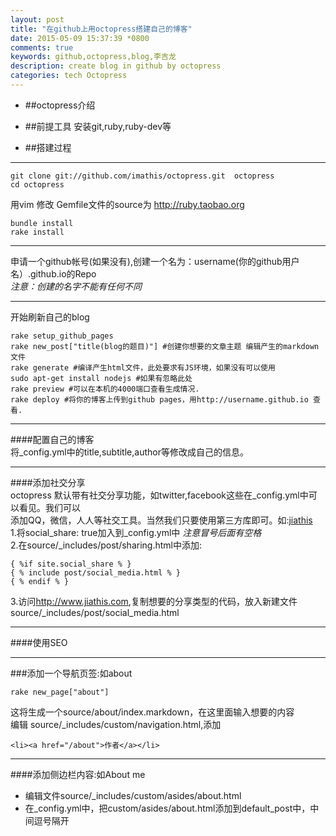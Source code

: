 ```yaml
---
layout: post
title: "在github上用octopress搭建自己的博客"
date: 2015-05-09 15:37:39 *0800
comments: true
keywords: github,octopress,blog,李吉龙
description: create blog in github by octopress
categories: tech Octopress
---
```

* ##octopress介绍

* ##前提工具
安装git,ruby,ruby-dev等
<!--more-->
* ##搭建过程
 ****
	git clone git://github.com/imathis/octopress.git  octopress    
	cd octopress    
用vim 修改 Gemfile文件的source为 http://ruby.taobao.org   

	bundle install    
	rake install    

  ****   
  申请一个github帐号(如果没有),创建一个名为：username(你的github用户名）.github.io的Repo   
  *注意：创建的名字不能有任何不同*   
  ****    
 开始刷新自己的blog   

	rake setup_github_pages  
	rake new_post["title(blog的题目)"] #创建你想要的文章主题 编辑产生的markdown文件  
	rake generate #编译产生html文件，此处要求有JS环境，如果没有可以使用  
	sudo apt-get install nodejs #如果有忽略此处  
	rake preview #可以在本机的4000端口查看生成情况.  
	rake deploy #将你的博客上传到github pages，用http://username.github.io 查看.  

 ****
####配置自己的博客   
将_config.yml中的title,subtitle,author等修改成自己的信息。
****
####添加社交分享   
octopress 默认带有社交分享功能，如twitter,facebook这些在_config.yml中可以看见。我们可以   
添加QQ，微信，人人等社交工具。当然我们只要使用第三方库即可。如:[jiathis](http://www.jiathis.com)   
1.将social_share: true加入到_config.yml中 *注意冒号后面有空格*   
2.在source/_includes/post/sharing.html中添加:   

	{ %if site.social_share % }   
	{ % include post/social_media.html % }   
	{ % endif % }   

3.访问<http://www.jiathis.com>,复制想要的分享类型的代码，放入新建文件   
source/_includes/post/social_media.html
***   *
####使用SEO   
****   
###添加一个导航页签:如about   

	rake new_page["about"]   
这将生成一个source/about/index.markdown，在这里面输入想要的内容   
编辑 source/_includes/custom/navigation.html,添加  

	<li><a href="/about">作者</a></li>  
****   
####添加侧边栏内容:如About me   
 * 编辑文件source/_includes/custom/asides/about.html   
 * 在_config.yml中，把custom/asides/about.html添加到default_post中，中间逗号隔开   


